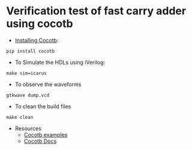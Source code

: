 # Verification test of fast carry adder using cocotb

- [Installing Cocotb](https://github.com/cocotb/cocotb#installation):
```
pip install cocotb
```
- To Simulate the HDLs using iVerilog:

```
make sim=icarus
```

- To observe the waveforms

```
gtkwave dump.vcd
```

- To clean the build files

```
make clean
```

- Resources 
    - [Cocotb examples](https://github.com/cocotb/cocotb/tree/master/examples)
    - [Cocotb Docs](https://docs.cocotb.org/en/stable/examples.html#)